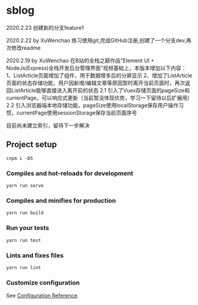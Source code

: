 # sblog
2020.2.23
创建新的分支feature1

2020.2.22 by XuWenchao
练习使用git,完成GitHub注册,创建了一个分支dev,再次修改readme

2020.2.19 by XuWenchao
在B站的全栈之巅作品"Element UI + NodeJs(Express)全栈开发后台管理界面"视频基础上，本版本增加以下内容：
1、ListArticle页面增加了<el-pagination>组件，用于数据增多后的分屏显示
2、增加了ListArticle页面的状态存储功能，用户因新增/编辑文章等原因暂时离开当前页面时，再次返回ListArticle能够直接进入离开前的状态
2.1 引入了Vuex存储页面的pageSize和currentPage，可以响应式更新（当前暂没体现优势，学习一下留待以后扩展用）
2.2 引入浏览器端本地存储功能，pageSize使用localStorage保存用户操作习惯，currentPage使用sessionStorage保存当前页面序号

目前尚未建立索引，留待下一步解决

## Project setup
```
cnpm i -DS
```

### Compiles and hot-reloads for development
```
yarn run serve
```

### Compiles and minifies for production
```
yarn run build
```

### Run your tests
```
yarn run test
```

### Lints and fixes files
```
yarn run lint
```

### Customize configuration
See [Configuration Reference](https://cli.vuejs.org/config/).
